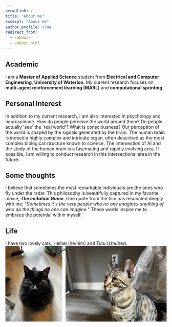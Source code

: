 ```yaml
---
permalink: /
title: "About me"
excerpt: "About me"
author_profile: true
redirect_from: 
  - /about/
  - /about.html
---
```


<h2> Academic </h2>
I am a <b>Master of Applied Science</b> student from <b>Electrical and Computer Engineering</b>, <b>University of Waterloo</b>. My current research focuses on <b>multi-agent reinforcement learning (MARL)</b> and <b>computational sprinting</b>.<br>
<h2> Personal Interest </h2>
In addition to my current research, I am also interested in psychology and neuroscience. How do people perceive the world around them? Do people actually 'see' the 'real world'? What is consciousness? Our perception of the world is shaped by the signals generated by the brain. The human brain is indeed a highly complex and intricate organ, often described as the most complex biological structure known to science. The intersection of AI and the study of the human brain is a fascinating and rapidly evolving area. If possible, I am willing to conduct research in this intersectional area in the future. <br>
<h2> Some thoughts </h2>
I believe that sometimes the most remarkable individuals are the ones who fly under the radar. This philosophy is beautifully captured in my favorite movie, <b><i>The Imitation Game</i></b>. One quote from the film has resonated deeply with me: "<i>Sometimes it's the very people who no one imagines anything of who do the things no one can imagine.</i>" These words inspire me to embrace the potential within myself.<br>
<h2> Life </h2>
I have two lovely cats, Heihei (he/him) and Tutu (she/her).
<div class="row">
    <div class="column">
        <img src='/images/heihei.png' style="width: auto; height: 200;">
    </div>
    <div class="column">
        <img src='/images/hei_tu.png' style="width: auto; height: 200;">
    </div>
    <div class="column">
        <img src='/images/tutu.png' style="width: auto; height: 200;">
    </div>
</div>
<style>
    .row {
        display: flex; /* Use flexbox to align items in a row */
        justify-content: space-between; /* Space items evenly within the container */
    }

    .column {
        flex: 0 0 25%; /* Set a fixed width of 25% for each column */
        text-align: center; /* Center the content horizontally */
    }

    .column img {
        width: 100%; /* Make sure the image takes up 100% of the column width */
        height: auto; /* Maintain the aspect ratio of the image */
    }
</style>


